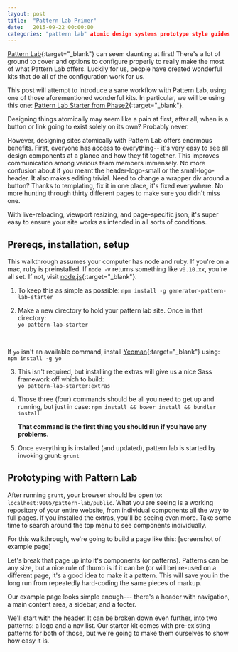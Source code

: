 ```yaml
---
layout: post
title:  "Pattern Lab Primer"
date:   2015-09-22 00:00:00
categories: "pattern lab" atomic design systems prototype style guides
---
```


[Pattern Lab](http://patternlab.io){:target="_blank"} can seem daunting at first! There's a lot of ground to cover and options to configure properly to really make the most of what Pattern Lab offers. Luckily for us, people have created wonderful kits that do all of the configuration work for us. 

This post will attempt to introduce a sane workflow with Pattern Lab, using one of those aforementioned wonderful kits. In particular, we will be using this one: [Pattern Lab Starter from Phase2](https://github.com/phase2/pattern-lab-starter){:target="_blank"}.

Designing things atomically may seem like a pain at first, after all, when is a button or link going to exist solely on its own? Probably never.

However, designing sites atomically with Pattern Lab offers enormous benefits. First, everyone has access to everything-- it's very easy to see all design components at a glance and how they fit together. This improves communication among various team members immensely. No more confusion about if you meant the header-logo-small or the small-logo-header. It also makes editing trivial. Need to change a wrapper div around a button? Thanks to templating, fix it in one place, it's fixed everywhere. No more hunting through thirty different pages to make sure you didn't miss one.

With live-reloading, viewport resizing, and page-specific json, it's super easy to ensure your site works as intended in all sorts of conditions.

Prereqs, installation, setup
----
This walkthrough assumes your computer has node and ruby. If you're on a mac, ruby is preinstalled. If `node -v` returns something like `v0.10.xx`, you're all set. If not, visit [node.js](https://nodejs.org/en/){:target="_blank"}.

1. To keep this as simple as possible:
`npm install -g generator-pattern-lab-starter`

2. Make a new directory to hold your pattern lab site. 
Once in that directory: <br>`yo pattern-lab-starter`
<br>

 If `yo` isn't an available command, install [Yeoman](https://yeoman.io){:target="_blank"} using: <br>`npm install -g yo`

3. This isn't required, but installing the extras will give us a nice Sass framework off which to build: <br> `yo pattern-lab-starter:extras`

4. Those three (four) commands should be all you need to get up and running, but just in case:
`npm install && bower install && bundler install`

	**That command is the first thing you should run if you have any problems.**

5. Once everything is installed (and updated), pattern lab is started by invoking grunt:
`grunt`

Prototyping with Pattern Lab
----
After running `grunt`, your browser should be open to: `localhost:9005/pattern-lab/public`. What you are seeing is a working repository of your entire website, from individual components all the way to full pages. If you installed the extras, you'll be seeing even more. Take some time to search around the top menu to see components individually. 

For this walkthrough, we're going to build a page like this:
[screenshot of example page]

Let's break that page up into it's components (or patterns). Patterns can be any size, but a nice rule of thumb is if it can be (or will be) re-used on a different page, it's a good idea to make it a pattern. This will save you in the long run from repeatedly hard-coding the same pieces of markup. 

Our example page looks simple enough--- there's a header with navigation, a main content area, a sidebar, and a footer.

We'll start with the header. It can be broken down even further, into two patterns: a logo and a nav list. Our starter kit comes with pre-existing patterns for both of those, but we're going to make them ourselves to show how easy it is.